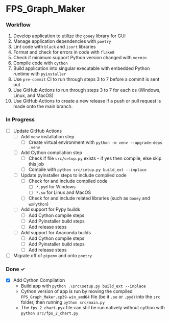 # FPS_Graph_Maker
### Workflow
1. Develop application to utilize the `gooey` library for GUI
2. Manage application dependencies with `poetry`
3. Lint code with `black` and `isort` libraries
4. Format and check for errors in code with `flake8`
5. Check if minimum support Python version changed with `vermin`
6. Compile code with `cython`
7. Build application into singular executable with embedded Python runtime with `pyinstaller`
8. Use `pre-commit` CI to run through steps 3 to 7 before a commit is sent out
9. Use GitHub Actions to run through steps 3 to 7 for each os (Windows, Linux, and MacOS)
10. Use GitHub Actions to create a new release if a push or pull request is made onto the main branch.


### In Progress

- [ ] Update GitHub Actions  
  - [ ] Add `venv` installation step  
    - [ ] Create virtual environment with `python -m venv --upgrade-deps .venv`
  - [ ] Add Cython compilation step  
    - [ ] Check if file `src/setup.py` exists - if yes then compile, else skip this job  
    - [ ] Compile with `python src/setup.py build_ext --inplace`  
  - [ ] Update pyinstaller steps to include compiled code  
    - [ ] Check for and include compiled code  
      - [ ] `*.pyd` for Windows  
      - [ ] `*.so` for Linux and MacOS  
    - [ ] Check for and include related libraries (such as `Gooey` and `wxPython`)  
  - [ ] Add support for Pypy builds  
    - [ ] Add Cython compile steps  
    - [ ] Add Pyinstaller build steps  
    - [ ] Add release steps  
  - [ ] Add support for Anaconda builds  
    - [ ] Add Cython compile steps  
    - [ ] Add Pyinstaller build steps  
    - [ ] Add release steps  
- [ ] Migrate off of `pipenv` and onto `poetry`

### Done ✓
- [x] Add Cython Compilation  
  - Build app with `python .\src\setup.py build_ext --inplace`  
  - Cython version of app is run by moving the compiled `FPS_Graph_Maker.cp39-win_amd64` file (be it `.so` or `.pyd`) into the `src` folder, then running `python src/main.py`  
  - The `fps_2_chart.pyx` file can still be run natively without cython with `python src/fps_2_chart.py`